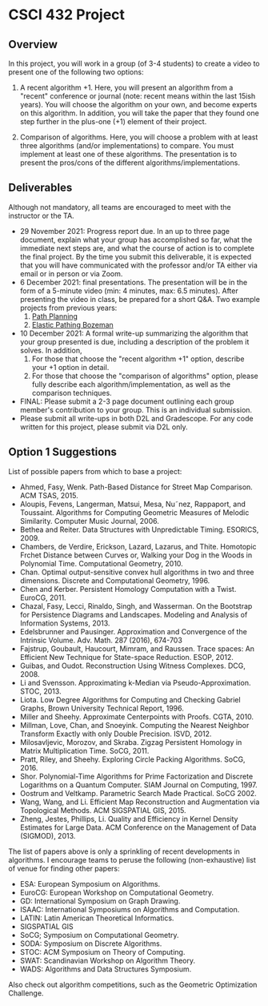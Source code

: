 # CSCI 432 Project

## Overview

In this project, you will work in a group (of 3-4 students) to create a video to
present one of the following two options:

1. A recent algorithm +1. Here, you will present an algorithm from a "recent"
   conference or journal (note: recent means within the last 15ish years).  You
   will choose the algorithm on your own, and become experts on this algorithm.
   In addition, you will take the paper that they found one step further in the
   plus-one (+1) element of their project.
   
2. Comparison of algorithms. Here, you will choose a problem with at least three
   algorithms (and/or implementations) to compare.  You must implement at least
   one of these algorithms.  The presentation is to present the pros/cons of
   the different algorithms/implementations.

## Deliverables

Although not mandatory, all teams are encouraged to meet with the instructor or
the TA.

* 29 November 2021: Progress report due.  In an up to three page document,
  explain what your group has accomplished so far, what the immediate next steps
  are, and what the course of action is to complete the final project.  By the
  time you submit this deliverable, it is expected that you will have
  communicated with the professor and/or TA either via email or in person or via
  Zoom.
* 6 December 2021: final presentations.  The presentation will be in the form of
  a 5-minute video (min: 4 minutes, max: 6.5 minutes). After presenting the
  video in class, be prepared for a short Q&A.  Two example projects from
  previous years:
    1. [Path Planning](https://www.youtube.com/watch?v=skK-3UfcXW0)
    2. [Elastic Pathing Bozeman](https://www.youtube.com/watch?v=CXqyQ1_Elss)
* 10 December 2021: A formal write-up summarizing the algorithm that your group
  presented is due, including a description of the problem it solves.  In
  addition,
    1. For those that choose the "recent algorithm +1" option, describe your +1
    option in detail.
    2. For those that choose the "comparison of algorithms" option, please fully
    describe each algorithm/implementation, as well as the comparison
    techniques.
* FINAL: Please submit a 2-3 page document outlining each group member's
  contribution to your group.  This is an individual submission. 
* Please submit all write-ups in both D2L and Gradescope.  For any code written
  for this project, please submit via D2L only.

## Option 1 Suggestions

List of possible papers from which to base a project:

* Ahmed, Fasy, Wenk. Path-Based Distance for Street Map Comparison. ACM TSAS, 2015.
* Aloupis, Fevens, Langerman, Matsui, Mesa, Nu˜nez, Rappaport, and Toussaint. Algorithms for Computing Geometric Measures of Melodic Similarity. Computer Music Journal, 2006.
* Bethea and Reiter. Data Structures with Unpredictable Timing. ESORICS, 2009.
* Chambers, de Verdire, Erickson, Lazard, Lazarus, and Thite. Homotopic Frchet Distance between Curves or, Walking your Dog in the Woods in Polynomial Time. Computational Geometry, 2010.
* Chan. Optimal output-sensitive convex hull algorithms in two and three dimensions. Discrete and Computational Geometry, 1996.
* Chen and Kerber. Persistent Homology Computation with a Twist. EuroCG, 2011.
* Chazal, Fasy, Lecci, Rinaldo, Singh, and Wasserman. On the Bootstrap for Persistence Diagrams and Landscapes. Modeling and Analysis of Information Systems, 2013.
* Edelsbrunner and Pausinger. Approximation and Convergence of the Intrinsic Volume. Adv. Math. 287 (2016), 674-703
* Fajstrup, Goubault,  Haucourt,  Mimram, and Raussen.  Trace spaces: An Efficient New Technique for State-space Reduction. ESOP, 2012.
* Guibas, and Oudot. Reconstruction Using Witness Complexes. DCG, 2008.
* Li and Svensson. Approximating k-Median via Pseudo-Approximation. STOC, 2013.
* Liota. Low Degree Algorithms for Computing and Checking Gabriel Graphs, Brown University Technical Report, 1996.
* Miller and Sheehy. Approximate Centerpoints with Proofs. CGTA, 2010.
* Millman, Love, Chan, and Snoeyink. Computing the Nearest Neighbor Transform Exactly with only Double Precision. ISVD, 2012.
* Milosavljevic, Morozov, and Skraba. Zigzag Persistent Homology in Matrix Multiplication Time. SoCG, 2011.
* Pratt, Riley, and Sheehy. Exploring Circle Packing Algorithms. SoCG, 2016.
* Shor. Polynomial-Time Algorithms for Prime Factorization and Discrete Logarithms on a Quantum Computer. SIAM Journal on Computing, 1997.
* Oostrum and Veltkamp. Parametric Search Made Practical. SoCG 2002.
* Wang, Wang, and Li. Efficient Map Reconstruction and Augmentation via     Topological Methods. ACM SIGSPATIAL GIS, 2015.
* Zheng, Jestes, Phillips, Li. Quality and Efficiency in Kernel Density Estimates for Large Data. ACM Conference on the Management of Data (SIGMOD), 2013.

The list of papers above is only a sprinkling of recent developments in
algorithms. I encourage teams to peruse the following (non-exhaustive) list
of venue for finding other papers:

* ESA: European Symposium on Algorithms.
* EuroCG: European Workshop on Computational Geometry.
* GD: International Symposium on Graph Drawing.
* ISAAC: International Symposiums on Algorithms and Computation.
* LATIN: Latin American Theoretical Informatics.
* SIGSPATIAL GIS
* SoCG; Symposium on Computational Geometry.
* SODA: Symposium on Discrete Algorithms.
* STOC: ACM Symposium on Theory of Computing.
* SWAT: Scandinavian Workshop on Algorithm Theory.
* WADS: Algorithms and Data Structures Symposium.

Also check out algorithm competitions, such as the Geometric Optimization
Challenge.
